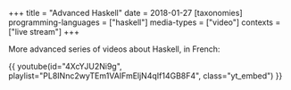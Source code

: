 +++
title = "Advanced Haskell"
date = 2018-01-27
[taxonomies]
programming-languages = ["haskell"]
media-types = ["video"]
contexts = ["live stream"]
+++

More advanced series of videos about Haskell, in French:

{{ youtube(id="4XcYJU2Ni9g", playlist="PL8INnc2wyTEm1VAIFmEljN4qIf14GB8F4", class="yt_embed") }}
